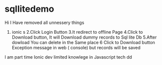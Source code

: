 # sqllitedemo


Hi I Have removed all unnessery things

1. ionic s
2.Click Login Button
3.It redirect to offline Page
4.Click to Download button, It will Download dummy records to Sql lite Db
5.After dowload You can delete in the Same place
6 Click to Download button Exception message in web ( console) but records will be saved

I am part time Ionic dev limited knowlege in Javascript tech  dd
